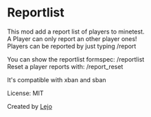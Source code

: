 # Reportlist

This mod add a report list of players to minetest.  
A Player can only report an other player ones!  
Players can be reported by just typing /report <name> <reason>

You can show the reportlist formspec: /reportlist  
Reset a player reports with: /report_reset <name>

It's compatible with xban and sban

License: MIT

Created by [Lejo](https://github.com/Lejo1)
